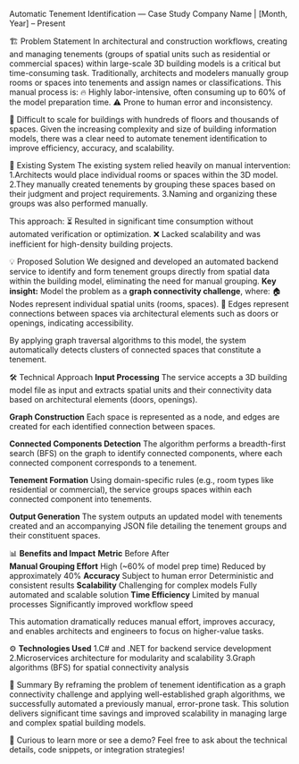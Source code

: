 Automatic Tenement Identification — Case Study
Company Name | [Month, Year] – Present

🏗️ Problem Statement
In architectural and construction workflows, creating and managing tenements (groups of spatial units such as residential or commercial spaces) within large-scale 3D building models is a critical but time-consuming task. Traditionally, architects and modelers manually group rooms or spaces into tenements and assign names or classifications. This manual process is:
  🔥 Highly labor-intensive, often consuming up to 60% of the model preparation time.
  ⚠️ Prone to human error and inconsistency.
  
🚧 Difficult to scale for buildings with hundreds of floors and thousands of spaces.
Given the increasing complexity and size of building information models, there was a clear need to automate tenement identification to improve efficiency, accuracy, and scalability.

🧩 Existing System
The existing system relied heavily on manual intervention:
  1.Architects would place individual rooms or spaces within the 3D model.
  2.They manually created tenements by grouping these spaces based on their judgment and project requirements.
  3.Naming and organizing these groups was also performed manually.

This approach:
⏳ Resulted in significant time consumption without automated verification or optimization.
❌ Lacked scalability and was inefficient for high-density building projects.

💡 Proposed Solution
We designed and developed an automated backend service to identify and form tenement groups directly from spatial data within the building model, eliminating the need for manual grouping.
**Key insight:** Model the problem as a **graph connectivity challenge**, where:
    🏠 Nodes represent individual spatial units (rooms, spaces).
    🔗 Edges represent connections between spaces via architectural elements such as doors or openings, indicating accessibility.

By applying graph traversal algorithms to this model, the system automatically detects clusters of connected spaces that constitute a tenement.

🛠️ Technical Approach
**Input Processing**
  The service accepts a 3D building model file as input and extracts spatial units and their connectivity data based on architectural        elements (doors, openings).

**Graph Construction**
  Each space is represented as a node, and edges are created for each identified connection between spaces.

**Connected Components Detection**
  The algorithm performs a breadth-first search (BFS) on the graph to identify connected components, where each connected component          corresponds to a tenement.

**Tenement Formation**
  Using domain-specific rules (e.g., room types like residential or commercial), the service groups spaces within each connected component   into tenements.

**Output Generation**
  The system outputs an updated model with tenements created and an accompanying JSON file detailing the tenement groups and their   constituent spaces.

📊 **Benefits and Impact**
**Metric**	                                   Before	                                              After   
**Manual Grouping Effort**              High (~60% of model prep time)	              Reduced by approximately 40%
**Accuracy**	                          Subject to human error	                      Deterministic and consistent results
**Scalability**	                        Challenging for complex models	              Fully automated and scalable solution
**Time Efficiency**	                    Limited by manual processes	                  Significantly improved workflow speed

This automation dramatically reduces manual effort, improves accuracy, and enables architects and engineers to focus on higher-value tasks.

⚙️ **Technologies Used**
  1.C# and .NET for backend service development
  2.Microservices architecture for modularity and scalability
  3.Graph algorithms (BFS) for spatial connectivity analysis

📌 Summary
By reframing the problem of tenement identification as a graph connectivity challenge and applying well-established graph algorithms, we successfully automated a previously manual, error-prone task. This solution delivers significant time savings and improved scalability in managing large and complex spatial building models.

🤔 Curious to learn more or see a demo?
Feel free to ask about the technical details, code snippets, or integration strategies!
